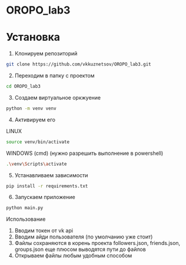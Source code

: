 # OROPO_lab3
# Установка
1. Клонируем репозиторий
```bash
git clone https://github.com/vkkuznetsov/OROPO_lab3.git
```
2. Переходим в папку с проектом
```bash
cd OROPO_lab3
```
3. Создаем виртуальное оркжуение
```bash
python -m venv venv
```
4. Активируем его

LINUX
```bash
source venv/bin/activate
```
WINDOWS (cmd)
(нужно разрешить выполнение в powershell)
```bash
.\venv\Scripts\activate
```
5. Устанавливаем зависимости
```bash
pip install -r requirements.txt
```
6. Запускаем приложение
```bash
python main.py
```
Использование  
1. Вводим токен от vk api
2. Вводим айди пользователя (по умолчанию уже стоит)
3. Файлы сохраняются в корень проекта followers.json, friends.json, groups.json 
еще плюсом выводятся пути до файлов
4. Открываем файлы любым удобным способом
